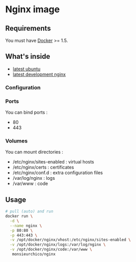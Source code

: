 # Nginx image

## Requirements

You must have [Docker](https://www.docker.com/) >= 1.5.

## What's inside

* [latest ubuntu](https://github.com/dockerfile/ubuntu)
* [latest development nginx](http://nginx.org/en/download.html)

### Configuration

### Ports

You can bind ports :

* 80
* 443

### Volumes

You can mount directories :

* /etc/nginx/sites-enabled : virtual hosts
* /etc/nginx/certs : certificates
* /etc/nginx/conf.d : extra configuration files
* /var/log/nginx : logs
* /var/www : code

## Usage

```bash
# pull (auto) and run
docker run \
  -d \
  --name nginx \
  -p 80:80 \
  -p 443:443 \
  -v /opt/docker/nginx/vhost:/etc/nginx/sites-enabled \
  -v /opt/docker/nginx/logs:/var/log/nginx \
  -v /opt/docker/nginx/code:/var/www \
   monsieurchico/nginx
```
